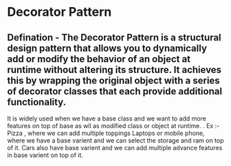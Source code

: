 # Decorator Pattern
## Defination - The Decorator Pattern is a structural design pattern that allows you to dynamically add or modify the behavior of an object at runtime without altering its structure. It achieves this by wrapping the original object with a series of decorator classes that each provide additional functionality. 

It is widely used when we have a base class and we want to add more features on top of base as wll as modified class or object at runtime. . 
Ex :- Pizza , where we can add multiple toppings
    Laptops or mobile phone, where we have a base varient and we can select the storage and ram on top of it. 
    Cars also have base varient and we can add multiple advance features in base varient on top of it. 